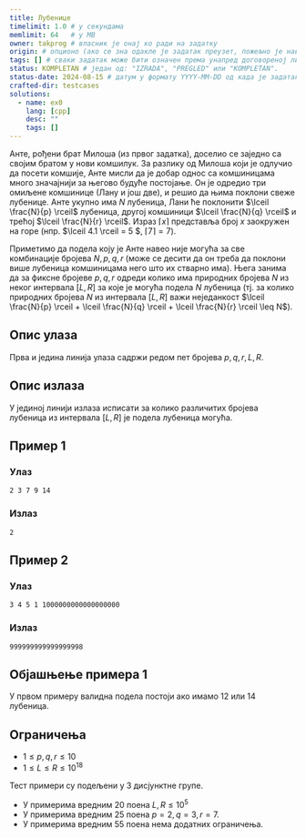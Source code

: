 ```yaml
---
title: Лубенице
timelimit: 1.0 # у секундама
memlimit: 64   # y MB
owner: takprog # власник је онај ко ради на задатку
origin: # опционо (ако се зна одакле је задатак преузет, пожељно је навести извор)
tags: [] # сваки задатак може бити означен према унапред договореној листи ознака
status: KOMPLETAN # један од: "IZRADA", "PREGLED" или "KOMPLETAN".
status-date: 2024-08-15 # датум у формату YYYY-MM-DD од када је задатак у наведеном статусу
crafted-dir: testcases
solutions:
  - name: ex0
    lang: [cpp]
    desc: ""
    tags: []
---
```


Анте, рођени брат Милоша (из првог задатка), доселио се заједно са својим братом у нови комшилук. За разлику од Милоша који је одлучио да посети комшије, Анте мисли да је добар однос са комшиницама много значајнији за његово будуће постојање. Он је одредио три омиљене комшинице (Лану и још две), и решио да њима поклони свеже лубенице. Анте укупно има $N$ лубеница, Лани ће поклонити $\lceil \frac{N}{p} \rceil$ лубеница, другој комшиници $\lceil \frac{N}{q} \rceil$ и трећој $\lceil \frac{N}{r} \rceil$. Израз $\lceil x \rceil$ представља број $x$ заокружен на горе (нпр. $\lceil 4.1 \rceil  = 5 $, $\lceil 7 \rceil  = 7$).

Приметимо да подела коју је Анте навео није могућа за све комбинације бројева $N, p, q, r$ (може се десити да он треба да поклони више лубеница комшиницама него што их стварно има). Њега занима да за фиксне бројеве $p, q, r$ одреди колико има природних бројева $N$ из неког интервала $[L, R]$ за које је могућа подела $N$ лубеница (тј. за колико природних бројева $N$ из интервала $[L, R]$ важи неједанкост $\lceil \frac{N}{p} \rceil + \lceil \frac{N}{q} \rceil + \lceil \frac{N}{r} \rceil \leq N$).  

## Опис улаза

Прва и једина линија улаза садржи редом пет бројева $p, q, r, L, R$. 

## Опис излаза

У јединој линији излаза исписати за колико различитих бројева лубеница из интервала $[L, R]$ је подела лубеница могућа.

## Пример 1

### Улаз

~~~
2 3 7 9 14
~~~

### Излаз

~~~
2
~~~

## Пример 2

### Улаз

~~~
3 4 5 1 1000000000000000000
~~~

### Излаз

~~~
999999999999999998
~~~

## Објашњење примера 1

У првом примеру валидна подела постоји ако имамо $12$ или $14$ лубеница.

## Ограничења

- $1 \leq p, q, r \leq 10$
- $1 \leq L\leq R \leq 10^{18}$


Тест примери су подељени у 3 дисјунктне групе.

- У примерима вредним 20 поена $L, R \leq 10^5$
- У примерима вредним 25 поена $p = 2, q = 3, r = 7$.
- У примерима вредним 55 поена нема додатних ограничења.
